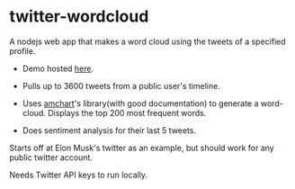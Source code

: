 # twitter-wordcloud

 A nodejs web app that makes a word cloud using the tweets of a specified profile. 
 
* Demo hosted [here](https://cloud-twitter.herokuapp.com/).

* Pulls up to 3600 tweets from a public user's timeline.

* Uses [amchart](https://www.amcharts.com/)'s library(with good documentation) to generate a word-cloud. Displays the top 200 most frequent words.

* Does sentiment analysis for their last 5 tweets.

Starts off at Elon Musk's twitter as an example, but should work for any public twitter account. 

Needs Twitter API keys to run locally.

